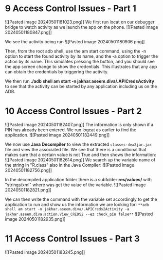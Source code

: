 # 9 Access Control Issues - Part 1
![[Pasted image 20240501181023.png]]
We first run locat on our debugger bridge to watch activity as we launch the app on the phone.
![[Pasted image 20240501180847.png]]

We see the activity being run
![[Pasted image 20240501180906.png]]

Then, from the root adb shell, use the am start command, using the -n option to start the found activity by its name, and the -a option to trigger the action by its name. This simulates pressing the button, and you should see the app screen change to show the credentials. This illustrates that any app can obtain the credentials by triggering the activity.

We then run 
**./adb shell am start -n jakhar.aseem.diva/.APICredsActivity**
to see that the activity can be started by any application including us on the ADB.

# 10 Access Control Issues - Part 2
![[Pasted image 20240501182407.png]]
The information is only shown if a PIN has already been entered. We run logcat as earlier to find the application.
![[Pasted image 20240501182449.png]]

We now use **Java Decompiler** to view the extracted `classes-dex2jar.jar` file and view the associated file. We see that there is a conditional that makes sure that a certain value is not True and then shows the information:
![[Pasted image 20240501182614.png]]
We search up the variable name of the string in "R.class" also in the Java Compiler:
![[Pasted image 20240501182756.png]]

In the decompiled application folder there is a subfolder **res/values/** with "strings/xml" where was get the value of the variable.
![[Pasted image 20240501182821.png]]

We can then write the command with the variable set accordingly to get the application to run and show us the information we are looking for:
`**adb shell am start -n jakhar.aseem.diva/.APICreds2Activity -a jakhar.aseem.diva.action.View_CREDS2 --ez check_pin false**`
![[Pasted image 20240501182935.png]]

# 11 Access Control Issues - Part 3
![[Pasted image 20240501183245.png]]
